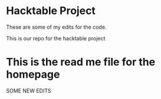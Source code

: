 # Hacktable Project
These are some of my edits for the code.

This is our repo for the hacktable project

# This is the read me file for the homepage


SOME NEW EDITS